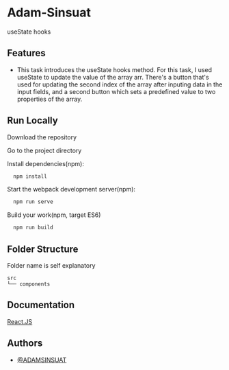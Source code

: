 # Adam-Sinsuat

 useState hooks

## Features

- This task introduces the useState hooks method. For this task, I used useState to update the value of the array arr. There's a button that's used for updating the second index of the array after inputing data in the input fields, and a second button which sets a predefined value to two properties of the array.

## Run Locally

Download the repository

Go to the project directory

Install dependencies(npm):

```bash
  npm install
```

Start the webpack development server(npm):

```bash
  npm run serve
```

Build your work(npm, target ES6)

```bash
  npm run build
```

## Folder Structure

Folder name is self explanatory

    src
    └── components

## Documentation

[React.JS](https://reactjs.org/docs/getting-started.html)  

## Authors

- [@ADAMSINSUAT](https://github.com/ADAMSINSUAT)
